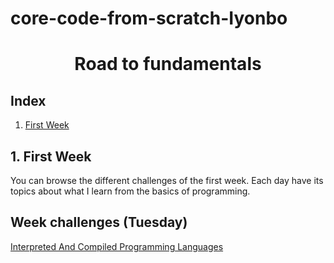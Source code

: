 # core-code-from-scratch-Iyonbo
<h1 align="center">Road to fundamentals</h1>

## Index

1. [First Week](#1-first-week)

## 1. First Week
You can browse the different challenges of the first week. Each day have its topics about what I learn from the basics of programming.

## Week challenges (Tuesday)
[Interpreted And Compiled Programming Languages](src/technologies/week1/tuesday/README.md)

